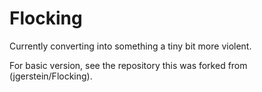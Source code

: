Flocking
========
Currently converting into something a tiny bit more violent.


For basic version, see the repository this was forked from (jgerstein/Flocking).

